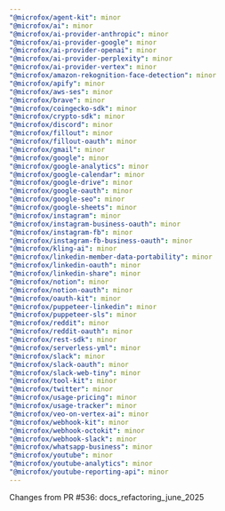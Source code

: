 ```yaml
---
"@microfox/agent-kit": minor
"@microfox/ai": minor
"@microfox/ai-provider-anthropic": minor
"@microfox/ai-provider-google": minor
"@microfox/ai-provider-openai": minor
"@microfox/ai-provider-perplexity": minor
"@microfox/ai-provider-vertex": minor
"@microfox/amazon-rekognition-face-detection": minor
"@microfox/apify": minor
"@microfox/aws-ses": minor
"@microfox/brave": minor
"@microfox/coingecko-sdk": minor
"@microfox/crypto-sdk": minor
"@microfox/discord": minor
"@microfox/fillout": minor
"@microfox/fillout-oauth": minor
"@microfox/gmail": minor
"@microfox/google": minor
"@microfox/google-analytics": minor
"@microfox/google-calendar": minor
"@microfox/google-drive": minor
"@microfox/google-oauth": minor
"@microfox/google-seo": minor
"@microfox/google-sheets": minor
"@microfox/instagram": minor
"@microfox/instagram-business-oauth": minor
"@microfox/instagram-fb": minor
"@microfox/instagram-fb-business-oauth": minor
"@microfox/kling-ai": minor
"@microfox/linkedin-member-data-portability": minor
"@microfox/linkedin-oauth": minor
"@microfox/linkedin-share": minor
"@microfox/notion": minor
"@microfox/notion-oauth": minor
"@microfox/oauth-kit": minor
"@microfox/puppeteer-linkedin": minor
"@microfox/puppeteer-sls": minor
"@microfox/reddit": minor
"@microfox/reddit-oauth": minor
"@microfox/rest-sdk": minor
"@microfox/serverless-yml": minor
"@microfox/slack": minor
"@microfox/slack-oauth": minor
"@microfox/slack-web-tiny": minor
"@microfox/tool-kit": minor
"@microfox/twitter": minor
"@microfox/usage-pricing": minor
"@microfox/usage-tracker": minor
"@microfox/veo-on-vertex-ai": minor
"@microfox/webhook-kit": minor
"@microfox/webhook-octokit": minor
"@microfox/webhook-slack": minor
"@microfox/whatsapp-business": minor
"@microfox/youtube": minor
"@microfox/youtube-analytics": minor
"@microfox/youtube-reporting-api": minor
---
```


Changes from PR #536: docs_refactoring_june_2025
